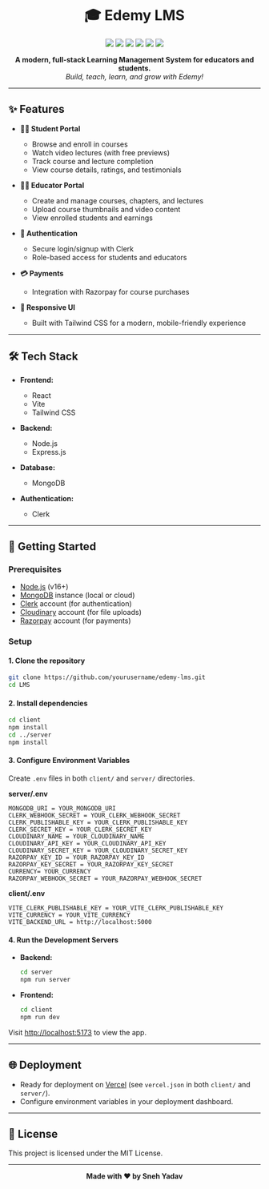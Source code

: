 <h1 align="center">🎓 Edemy LMS</h1>
<p align="center">
  <img src="https://img.shields.io/badge/React-18-blue?logo=react" />
  <img src="https://img.shields.io/badge/Node.js-18-green?logo=node.js" />
  <img src="https://img.shields.io/badge/MongoDB-6.0-brightgreen?logo=mongodb" />
  <img src="https://img.shields.io/badge/Tailwind_CSS-3.0-38bdf8?logo=tailwindcss" />
  <img src="https://img.shields.io/badge/Clerk-Auth-orange?logo=clerk" />
  <img src="https://img.shields.io/badge/Razorpay-Payments-blueviolet?logo=razorpay" />
</p>

<p align="center">
  <b>A modern, full-stack Learning Management System for educators and students.</b><br>
  <i>Build, teach, learn, and grow with Edemy!</i>
</p>

---

## ✨ Features

- **👨‍🎓 Student Portal**
  - Browse and enroll in courses
  - Watch video lectures (with free previews)
  - Track course and lecture completion
  - View course details, ratings, and testimonials

- **👩‍🏫 Educator Portal**
  - Create and manage courses, chapters, and lectures
  - Upload course thumbnails and video content
  - View enrolled students and earnings

- **🔐 Authentication**
  - Secure login/signup with Clerk
  - Role-based access for students and educators

- **💳 Payments**
  - Integration with Razorpay for course purchases

- **📱 Responsive UI**
  - Built with Tailwind CSS for a modern, mobile-friendly experience

---

## 🛠️ Tech Stack

- **Frontend:**
  - React
  - Vite
  - Tailwind CSS

- **Backend:**
  - Node.js
  - Express.js

- **Database:**
  - MongoDB

- **Authentication:**
  - Clerk

---

## 🚀 Getting Started

### Prerequisites

- [Node.js](https://nodejs.org/) (v16+)
- [MongoDB](https://www.mongodb.com/) instance (local or cloud)
- [Clerk](https://clerk.com/) account (for authentication)
- [Cloudinary](https://cloudinary.com/) account (for file uploads)
- [Razorpay](https://razorpay.com/) account (for payments)

### Setup

#### 1. Clone the repository

```sh
git clone https://github.com/yourusername/edemy-lms.git
cd LMS
```

#### 2. Install dependencies

```sh
cd client
npm install
cd ../server
npm install
```

#### 3. Configure Environment Variables

Create `.env` files in both `client/` and `server/` directories.

**server/.env**
```
MONGODB_URI = YOUR_MONGODB_URI
CLERK_WEBHOOK_SECRET = YOUR_CLERK_WEBHOOK_SECRET
CLERK_PUBLISHABLE_KEY = YOUR_CLERK_PUBLISHABLE_KEY
CLERK_SECRET_KEY = YOUR_CLERK_SECRET_KEY
CLOUDINARY_NAME = YOUR_CLOUDINARY_NAME
CLOUDINARY_API_KEY = YOUR_CLOUDINARY_API_KEY
CLOUDINARY_SECRET_KEY = YOUR_CLOUDINARY_SECRET_KEY
RAZORPAY_KEY_ID = YOUR_RAZORPAY_KEY_ID
RAZORPAY_KEY_SECRET = YOUR_RAZORPAY_KEY_SECRET
CURRENCY= YOUR_CURRENCY
RAZORPAY_WEBHOOK_SECRET = YOUR_RAZORPAY_WEBHOOK_SECRET
```

**client/.env**
```
VITE_CLERK_PUBLISHABLE_KEY = YOUR_VITE_CLERK_PUBLISHABLE_KEY
VITE_CURRENCY = YOUR_VITE_CURRENCY
VITE_BACKEND_URL = http://localhost:5000
```

#### 4. Run the Development Servers

- **Backend:**

  ```sh
  cd server
  npm run server
  ```

- **Frontend:**

  ```sh
  cd client
  npm run dev
  ```

Visit [http://localhost:5173](http://localhost:5173) to view the app.

---

## 🌐 Deployment

- Ready for deployment on [Vercel](https://vercel.com/) (see `vercel.json` in both `client/` and `server/`).
- Configure environment variables in your deployment dashboard.

---

## 📄 License

This project is licensed under the MIT License.

---

<p align="center"><b>Made with ❤️ by Sneh Yadav
